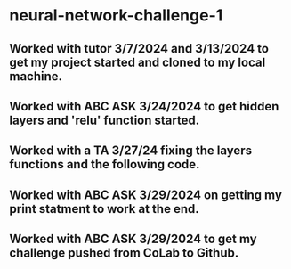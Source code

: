 # neural-network-challenge-1

## Worked with tutor 3/7/2024 and 3/13/2024 to get my project started and cloned to my local machine.
## Worked with ABC ASK 3/24/2024 to get hidden layers and 'relu' function started.
## Worked with a TA 3/27/24 fixing the layers functions and the following code. 
## Worked with ABC ASK 3/29/2024 on getting my print statment to work at the end.
## Worked with ABC ASK 3/29/2024 to get my challenge pushed from CoLab to Github.
